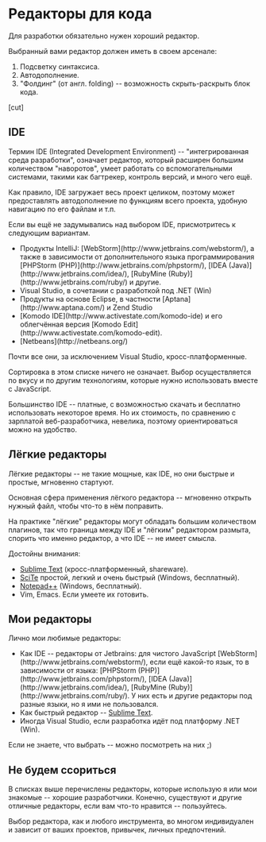# Редакторы для кода

Для разработки обязательно нужен хороший редактор. 

Выбранный вами редактор должен иметь в своем арсенале:

<ol>
<li>Подсветку синтаксиса.</li>
<li>Автодополнение.</li>
<li>"Фолдинг" (от англ. folding) -- возможность скрыть-раскрыть блок кода.</li>
</ol>

[cut]
## IDE

Термин IDE (Integrated Development Environment) -- "интегрированная среда разработки", означает редактор, который расширен большим количеством "наворотов", умеет работать со вспомогательными системами, такими как багтрекер, контроль версий, и много чего ещё.

Как правило, IDE загружает весь проект целиком, поэтому может предоставлять автодополнение по функциям всего проекта, удобную навигацию по его файлам и т.п.

Если вы ещё не задумывались над выбором IDE, присмотритесь к следующим вариантам. 

<ul>
<li>Продукты IntelliJ: [WebStorm](http://www.jetbrains.com/webstorm/), а также в зависимости от дополнительного языка программирования [PHPStorm (PHP)](http://www.jetbrains.com/phpstorm/), [IDEA (Java)](http://www.jetbrains.com/idea/), [RubyMine (Ruby)](http://www.jetbrains.com/ruby/) и другие.</li>
<li>Visual Studio, в сочетании с разработкой под .NET (Win)</li>
<li>Продукты на основе Eclipse, в частности [Aptana](http://www.aptana.com/) и Zend Studio</li>
<li>[Komodo IDE](http://www.activestate.com/komodo-ide) и его облегчённая версия [Komodo Edit](http://www.activestate.com/komodo-edit).</li>
<li>[Netbeans](http://netbeans.org/)</li>
</ul>

Почти все они, за исключением Visual Studio, кросс-платформенные.

Сортировка в этом списке ничего не означает. Выбор осуществляется по вкусу и по другим технологиям, которые нужно использовать вместе с JavaScript.

Большинство IDE -- платные, с возможностью скачать и бесплатно использовать некоторое время. Но их стоимость, по сравнению с зарплатой веб-разработчика, невелика, поэтому ориентироваться можно на удобство.

## Лёгкие редакторы

Лёгкие редакторы -- не такие мощные, как IDE, но они быстрые и простые, мгновенно стартуют. 

Основная сфера применения лёгкого редактора -- мгновенно открыть нужный файл, чтобы что-то в нём поправить.

На практике "лёгкие" редакторы могут обладать большим количеством плагинов, так что граница между IDE и "лёгким" редактором размыта, спорить что именно редактор, а что IDE -- не имеет смысла. 

Достойны внимания:

<ul>
<li><a href="http://www.sublimetext.com">Sublime Text</a> (кросс-платформенный, shareware).</li>
<li><a href="http://www.scintilla.org/">SciTe</a> простой, легкий и очень быстрый (Windows, бесплатный).</li>
<li><a href="http://sourceforge.net/projects/notepad-plus/">Notepad++</a> (Windows, бесплатный).</li>
<li>Vim, Emacs. Если умеете их готовить.</li>
</ul>

## Мои редакторы

Лично мои любимые редакторы:

<ul>
<li>Как IDE -- редакторы от Jetbrains: для чистого JavaScript [WebStorm](http://www.jetbrains.com/webstorm/), если ещё какой-то язык, то в зависимости от языка: [PHPStorm (PHP)](http://www.jetbrains.com/phpstorm/), [IDEA (Java)](http://www.jetbrains.com/idea/), [RubyMine (Ruby)](http://www.jetbrains.com/ruby/). У них есть и другие редакторы под разные языки, но я ими не пользовался.</li>
<li>Как быстрый редактор -- <a href="http://www.sublimetext.com">Sublime Text</a>.</li>
<li>Иногда Visual Studio, если разработка идёт под платформу .NET (Win).</li>
</ul>

Если не знаете, что выбрать -- можно посмотреть на них ;)

## Не будем ссориться

В списках выше перечислены редакторы, которые использую я или мои знакомые -- хорошие разработчики. Конечно, существуют и другие отличные редакторы, если вам что-то нравится -- пользуйтесь.

Выбор редактора, как и любого инструмента, во многом индивидуален и зависит от ваших проектов, привычек, личных предпочтений.
